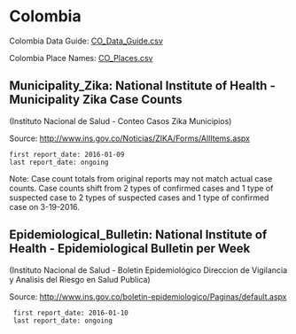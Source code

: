 # Colombia

Colombia Data Guide\: [CO_Data_Guide.csv](CO_Data_Guide.csv)

Colombia Place Names: [CO_Places.csv](CO_Places.csv)

## Municipality_Zika: National Institute of Health - Municipality Zika Case Counts
\(Instituto Nacional de Salud - Conteo Casos Zika Municipios\)

Source: <http://www.ins.gov.co/Noticias/ZIKA/Forms/AllItems.aspx>

    first report_date: 2016-01-09
    last report_date: ongoing  
  
Note: 
Case count totals from original reports may not match actual case counts.
Case counts shift from 2 types of confirmed cases and 1 type of suspected case to 2 types of suspected cases and 1 type of confirmed case on 3-19-2016.  
  
## Epidemiological_Bulletin: National Institute of Health - Epidemiological Bulletin per Week  
\(Instituto Nacional de Salud - Boletin Epidemiológico Direccion de Vigilancia y Analisis del Riesgo en Salud Publica\)  
  
Source: <http://www.ins.gov.co/boletin-epidemiologico/Paginas/default.aspx>  
  
     first report_date: 2016-01-10  
     last report_date: ongoing  
